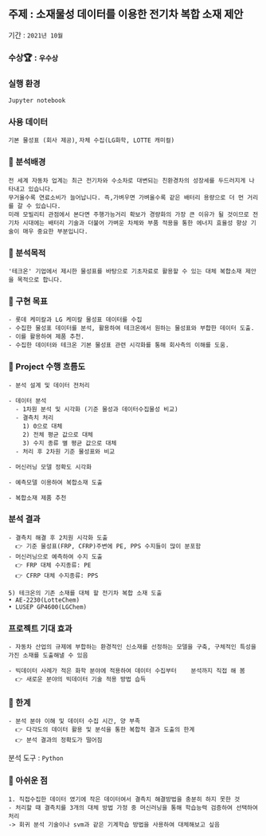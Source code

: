 ## 주제 : 소재물성 데이터를 이용한 전기차 복합 소재 제안
기간 : ```2021년 10월```

### 수상🏆 : ```우수상```

### 실행 환경
```Jupyter notebook```

### 사용 데이터 
```기본 물성표 (회사 제공)```, ```자체 수집(LG화학, LOTTE 캐미컬)```

### 📝 분석배경
```
전 세계 자동차 업계는 최근 전기차와 수소차로 대변되는 친환경차의 성장세를 두드러지게 나타내고 있습니다.
무거울수록 연료소비가 늘어납니다. 즉,가벼우면 가벼울수록 같은 배터리 용량으로 더 먼 거리를 갈 수 있습니다. 
미래 모빌리티 관점에서 본다면 주행가능거리 확보가 경량화의 가장 큰 이유가 될 것이므로 전기차 시대에는 배터리 기술과 더불어 가벼운 차체와 부품 적용을 통한 에너지 효율성 향상 기술이 매우 중요한 부분입니다. 
```
### 🚩 분석목적
```
'테크온' 기업에서 제시한 물성표를 바탕으로 기초자료로 활용할 수 있는 대체 복합소재 제안을 목적으로 합니다.
```

### 🚩 구현 목표
```
- 롯데 케미칼과 LG 케미칼 물성표 데이터를 수집
- 수집한 물성표 데이터를 분석, 활용하여 테크온에서 원하는 물성표와 부합한 데이터 도출. 
- 이를 활용하여 제품 추천.
- 수집한 데이터와 테크온 기본 물성표 관련 시각화를 통해 회사측의 이해를 도움. 
```

### 🏃 Project 수행 흐름도
```
- 분석 설계 및 데이터 전처리

- 데이터 분석
  - 1차원 분석 및 시각화 (기준 물성과 데이터수집물성 비교)
  - 결측치 처리
    1) 0으로 대체
    2) 전체 평균 값으로 대체
    3) 수지 종류 별 평균 값으로 대체
  - 처리 후 2차원 기준 물성표와 비교
  
- 머신러닝 모델 정확도 시각화

- 예측모델 이용하여 복합소재 도출

- 복합소재 제품 추천
```

### 분석 결과
```
- 결측치 해결 후 2치원 시각화 도출
  👉 기준 물성표(FRP, CFRP)주변에 PE, PPS 수지들이 많이 분포함
- 머신러닝으로 예측하여 수지 도출
  👉 FRP 대체 수지종류: PE
  👉 CFRP 대체 수지종류: PPS
 
5) 테크온의 기존 소재를 대체 할 전기차 복합 소재 도출
• AE-2230(LotteChem)
• LUSEP GP4600(LGChem)
```

### 프로젝트 기대 효과
```
- 자동차 산업의 규제에 부합하는 환경적인 신소재를 선정하는 모델을 구축, 구체적인 특성을 가진 소재를 도출해낼 수 있음
 
- 빅데이터 사례가 적은 화학 분야에 적용하여 데이터 수집부터    분석까지 직접 해 봄
  👉 새로운 분야의 빅데이터 기술 적용 방법 습득
```

### 👀 한계
```
- 분석 분야 이해 및 데이터 수집 시간, 양 부족
  👉 다각도의 데이터 활용 및 분석을 통한 복합적 결과 도출의 한계
  👉 분석 결과의 정확도가 떨어짐
```

분석 도구 : ```Python```

### 👀 아쉬운 점 
```
1. 직접수집한 데이터 였기에 작은 데이터여서 결측치 해결방법을 충분히 하지 못한 것
- 처리할 때 결측치를 3개의 대체 방법 가정 중 머신러닝을 통해 학습능력 검증하여 선택하여 처리
-> 회귀 분석 기술이나 svm과 같은 기계학습 방법을 사용하여 대체해보고 싶음

```
